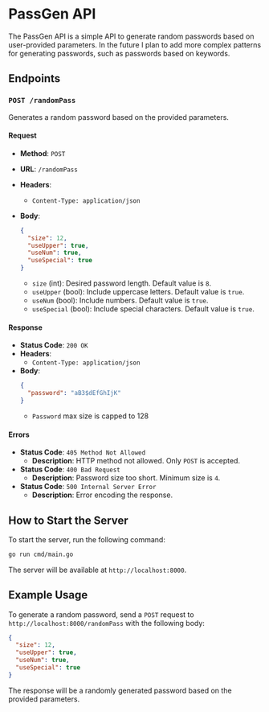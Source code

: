 
# PassGen API

The PassGen API is a simple API to generate random passwords based on user-provided parameters. In the future I plan to add more complex patterns for generating passwords, such as passwords based on keywords.

## Endpoints

### `POST /randomPass`

Generates a random password based on the provided parameters.

#### Request

- **Method**: `POST`
- **URL**: `/randomPass`
- **Headers**: 
  - `Content-Type: application/json`
- **Body**:
  ```json
  {
    "size": 12,
    "useUpper": true,
    "useNum": true,
    "useSpecial": true
  }
  ```

  - `size` (int): Desired password length. Default value is `8`.
  - `useUpper` (bool): Include uppercase letters. Default value is `true`.
  - `useNum` (bool): Include numbers. Default value is `true`.
  - `useSpecial` (bool): Include special characters. Default value is `true`.

#### Response

- **Status Code**: `200 OK`
- **Headers**: 
  - `Content-Type: application/json`
- **Body**:
  ```json
  {
    "password": "aB3$dEfGhIjK"
  }
  ```
    -  `Password` max size is capped to 128

#### Errors

- **Status Code**: `405 Method Not Allowed`
  - **Description**: HTTP method not allowed. Only `POST` is accepted.
- **Status Code**: `400 Bad Request`
  - **Description**: Password size too short. Minimum size is `4`.
- **Status Code**: `500 Internal Server Error`
  - **Description**: Error encoding the response.

## How to Start the Server

To start the server, run the following command:

```sh
go run cmd/main.go
```

The server will be available at `http://localhost:8000`.


## Example Usage

To generate a random password, send a `POST` request to `http://localhost:8000/randomPass` with the following body:

```json
{
  "size": 12,
  "useUpper": true,
  "useNum": true,
  "useSpecial": true
}
```

The response will be a randomly generated password based on the provided parameters.
